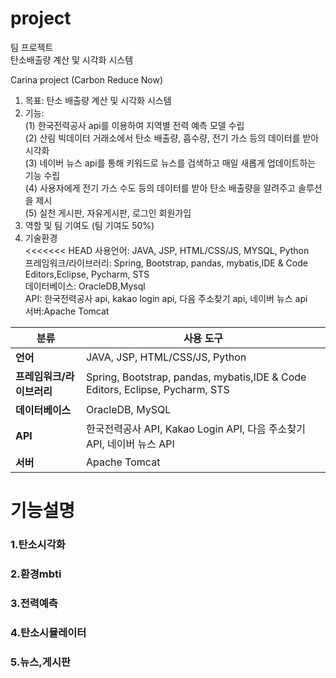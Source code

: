 # project
팀 프로젝트 <br>
탄소배출량 계산 및 시각화 시스템

Carina project
	(Carbon Reduce Now)
	
1) 목표: 탄소 배출량 계산 및 시각화 시스템
2) 기능:<br>
	(1) 한국전력공사 api를 이용하여 지역별 전력 예측 모델 수립<br>
	(2) 산림 빅데이터 거래소에서 탄소 배출량, 흡수량, 전기 가스 등의 데이터를 받아 시각화<br>
	(3) 네이버 뉴스 api를 통해 키워드로 뉴스를 검색하고 매일 새롭게 업데이트하는 기능 수립<br>
	(4) 사용자에게 전기 가스 수도 등의 데이터를 받아 탄소 배출량을 알려주고 솔루션을 제시<br>
	(5) 실천 게시판, 자유게시판, 로그인 회원가입<br>
3) 역할 및 팀 기여도
      (팀 기여도 50%)
4) 기술환경<br>
<<<<<<< HEAD
사용언어: JAVA, JSP, HTML/CSS/JS, MYSQL, Python<br>
프레임워크/라이브러리: Spring, Bootstrap, pandas, mybatis,IDE & Code Editors,Eclipse, Pycharm, STS <br>
데이터베이스: OracleDB,Mysql<br>
API: 한국전력공사 api, kakao login api, 다음 주소찾기 api, 네이버 뉴스 api<br>
서버:Apache Tomcat<br>



| 분류                  | 사용 도구                     |
|-----------------------|------------------------------|
| **언어**              | JAVA, JSP, HTML/CSS/JS, Python |
| **프레임워크/라이브러리** | Spring, Bootstrap, pandas, mybatis,IDE & Code Editors, Eclipse, Pycharm, STS   |
| **데이터베이스**      | OracleDB, MySQL               |
| **API**               | 한국전력공사 API, Kakao Login API, 다음 주소찾기 API, 네이버 뉴스 API |
| **서버**              | Apache Tomcat                 |


    

# 기능설명
<h3>1.탄소시각화<h3>
















<h3>2.환경mbti<h3>
<h3>3.전력예측<h3>
<h3>4.탄소시뮬레이터<h3>
<h3>5.뉴스,게시판<h3>


